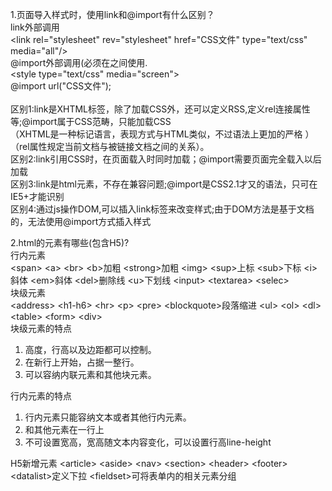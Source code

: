 1.页面导入样式时，使用link和@import有什么区别？    
link外部调用  
&#60;link rel="stylesheet" rev="stylesheet" href="CSS文件" type="text/css" media="all"/&#62;     
@import外部调用(必须在<style></style>之间使用.     
&#60;style type="text/css" media="screen"&#62;                                  
@import url("CSS文件");        
</style>        
区别1:link是XHTML标签，除了加载CSS外，还可以定义RSS,定义rel连接属性等;@import属于CSS范畴，只能加载CSS      
（XHTML是一种标记语言，表现方式与HTML类似，不过语法上更加的严格   ） 
（rel属性规定当前文档与被链接文档之间的关系）。	   
区别2:link引用CSS时，在页面载入时同时加载；@import需要页面完全载入以后加载   
区别3:link是html元素，不存在兼容问题;@import是CSS2.1才又的语法，只可在IE5+才能识别       
区别4:通过js操作DOM,可以插入link标签来改变样式;由于DOM方法是基于文档的，无法使用@import方式插入样式        
    
2.html的元素有哪些(包含H5)?    
行内元素    
&#60;span&#62; &#60;a&#62; &#60;br&#62; &#60;b&#62;加粗 &#60;strong&#62;加粗 &#60;img&#62; &#60;sup&#62;上标 &#60;sub&#62;下标 &#60;i&#62;斜体 &#60;em&#62;斜体 &#60;del&#62;删除线 &#60;u&#62;下划线 &#60;input&#62; &#60;textarea&#62; &#60;selec&#62;   
块级元素   
&#60;address&#62; &#60;h1-h6&#62; &#60;hr&#62; &#60;p&#62; &#60;pre&#62; &#60;blockquote&#62;段落缩进 &#60;ul&#62; &#60;ol&#62; &#60;dl&#62; &#60;table&#62; &#60;form&#62; &#60;div&#62;     
块级元素的特点   
1. 高度，行高以及边距都可以控制。
2. 在新行上开始，占据一整行。
3. 可以容纳内联元素和其他块元素。

行内元素的特点
1. 行内元素只能容纳文本或者其他行内元素。
2. 和其他元素在一行上
3. 不可设置宽高，宽高随文本内容变化，可以设置行高line-height

H5新增元素
&#60;article&#62; &#60;aside&#62; &#60;nav&#62; &#60;section&#62; &#60;header&#62; &#60;footer&#62; &#60;datalist&#62;定义下拉 &#60;fieldset&#62;可将表单内的相关元素分组

